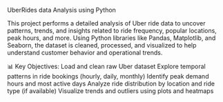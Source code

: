 UberRides data Analysis using Python 

This project performs a detailed analysis of Uber ride data to uncover patterns, trends, and insights related to ride frequency, popular locations, peak hours, and more. Using Python libraries like Pandas, Matplotlib, and Seaborn, the dataset is cleaned, processed, and visualized to help understand customer behavior and operational trends.

📊 Key Objectives:
Load and clean raw Uber dataset
Explore temporal patterns in ride bookings (hourly, daily, monthly)
Identify peak demand hours and most active days
Analyze ride distribution by location and ride type (if available)
Visualize trends and outliers using plots and heatmaps

